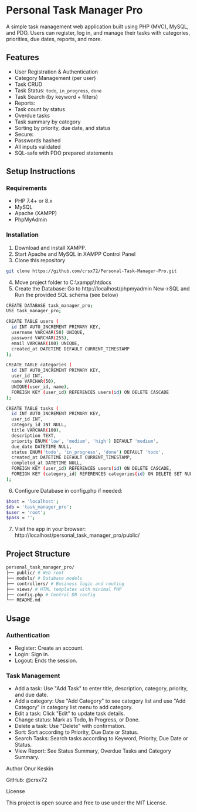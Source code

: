# Personal Task Manager Pro

A simple task management web application built using PHP (MVC), MySQL, and PDO.
Users can register, log in, and manage their tasks with categories, priorities, due dates, reports, and more.

##  Features

- User Registration & Authentication
- Category Management (per user)
- Task CRUD
- Task Status: `todo`, `in_progress`, `done`
- Task Search (by keyword + filters)
- Reports:
- Task count by status
- Overdue tasks
- Task summary by category
- Sorting by priority, due date, and status
- Secure:
- Passwords hashed
- All inputs validated
- SQL-safe with PDO prepared statements

## Setup Instructions

### Requirements

- PHP 7.4+ or 8.x
- MySQL
- Apache (XAMPP)
- PhpMyAdmin

### Installation

1. Download and install XAMPP.
2. Start Apache and MySQL in XAMPP Control Panel
3. Clone this repository
```bash
git clone https://github.com/crsx72/Personal-Task-Manager-Pro.git
```
4. Move project folder to C:\xampp\htdocs
5. Create the Database:
Go to http://localhost/phpmyadmin New->SQL and Run the provided SQL schema (see below)
```bash
CREATE DATABASE task_manager_pro;
USE task_manager_pro;

CREATE TABLE users (
  id INT AUTO_INCREMENT PRIMARY KEY,
  username VARCHAR(50) UNIQUE,
  password VARCHAR(255),
  email VARCHAR(100) UNIQUE,
  created_at DATETIME DEFAULT CURRENT_TIMESTAMP
);

CREATE TABLE categories (
  id INT AUTO_INCREMENT PRIMARY KEY,
  user_id INT,
  name VARCHAR(50),
  UNIQUE(user_id, name),
  FOREIGN KEY (user_id) REFERENCES users(id) ON DELETE CASCADE
);

CREATE TABLE tasks (
  id INT AUTO_INCREMENT PRIMARY KEY,
  user_id INT,
  category_id INT NULL,
  title VARCHAR(100),
  description TEXT,
  priority ENUM('low', 'medium', 'high') DEFAULT 'medium',
  due_date DATETIME NULL,
  status ENUM('todo', 'in_progress', 'done') DEFAULT 'todo',
  created_at DATETIME DEFAULT CURRENT_TIMESTAMP,
  completed_at DATETIME NULL,
  FOREIGN KEY (user_id) REFERENCES users(id) ON DELETE CASCADE,
  FOREIGN KEY (category_id) REFERENCES categories(id) ON DELETE SET NULL
);

```

6. Configure Database in config.php if needed:
```bash
$host = 'localhost';
$db = 'task_manager_pro';
$user = 'root';
$pass = '';
```

7. Visit the app in your browser: http://localhost/personal_task_manager_pro/public/

## Project Structure
```bash
personal_task_manager_pro/
├── public/ # Web root
├── models/ # Database models
├── controllers/ # Business logic and routing
├── views/ # HTML templates with minimal PHP
├── config.php # Central DB config
└── README.md
```
## Usage
### Authentication
- Register: Create an account.
- Login: Sign in.
- Logout: Ends the session.
### Task Management
- Add a task: Use "Add Task" to enter title, description, category, priority, and due date.
- Add a category: Use "Add Category" to see category list and use "Add Category" in category list menu to add category.
- Edit a task: Click "Edit" to update task details.
- Change status: Mark as Todo, In Progress, or Done.
- Delete a task: Use "Delete" with confirmation.
- Sort: Sort according to Priority, Due Date or Status.
- Search Tasks: Search tasks according to Keyword, Priority, Due Date or Status.
- View Report: See Status Summary, Overdue Tasks and Category Summary.

Author
Onur Keskin

GitHub: @crsx72

License

This project is open source and free to use under the MIT License.